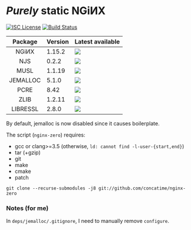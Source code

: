 # _Purely_ static NGiИX
[![ISC License](https://img.shields.io/badge/license-ISC-brightgreen.svg)](//www.isc.org/downloads/software-support-policy/isc-license/)
[![Build Status](https://travis-ci.org/concatime/nginx-zero.svg?branch=master)](//travis-ci.org/concatime/nginx-zero)

Package | Version | Latest available
:------:|---------|-
NGiИX   | 1.15.2  | ![](https://repology.org/badge/latest-versions/nginx.svg)
NJS     | 0.2.2   | ![](https://repology.org/badge/latest-versions/nginx-mod-njs.svg)
MUSL    | 1.1.19  | ![](https://repology.org/badge/latest-versions/musl.svg)
JEMALLOC| 5.1.0   | ![](https://repology.org/badge/latest-versions/jemalloc.svg)
PCRE    | 8.42    | ![](https://repology.org/badge/latest-versions/pcre.svg)
ZLIB    | 1.2.11  | ![](https://repology.org/badge/latest-versions/zlib.svg)
LIBRESSL| 2.8.0   | ![](https://repology.org/badge/latest-versions/libressl.svg)

By default, jemalloc is now disabled since it causes boilerplate.

The script (`nginx-zero`) requires:
 - gcc or clang>=3.5 (otherwise, `ld: cannot find -l-user-{start,end}`)
 - tar (+gzip)
 - git
 - make
 - cmake
 - patch

`git clone --recurse-submodules -j8 git://github.com/concatime/nginx-zero`

### Notes (for me)
In `deps/jemalloc/.gitignore`, I need to manually remove `configure`.

